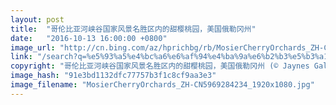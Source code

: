 ```yaml
---
layout: post
title:  "哥伦比亚河峡谷国家风景名胜区内的甜樱桃园，美国俄勒冈州"
date:   "2016-10-13 16:00:00 +0800"
image_url: "http://cn.bing.com/az/hprichbg/rb/MosierCherryOrchards_ZH-CN5969284234_1920x1080.jpg"
link: "/search?q=%e5%93%a5%e4%bc%a6%e6%af%94%e4%ba%9a%e6%b2%b3%e5%b3%a1%e8%b0%b7&form=hpcapt&mkt=zh-cn"
copyright: "哥伦比亚河峡谷国家风景名胜区内的甜樱桃园，美国俄勒冈州 (© Jaynes Gallery/Danita Delimont)"
image_hash: "91e3bd1132dfc77757b3f1c8cf9aa3e3"
image_filename: "MosierCherryOrchards_ZH-CN5969284234_1920x1080.jpg"
---
```

